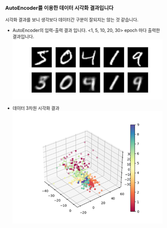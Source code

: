### AutoEncoder를 이용한 데이터 시각화 결과입니다
시각화 결과를 보니 생각보다 데이터간 구분이 잘되지는 않는 것 같습니다.

- AutoEncoder의 입력-출력 결과 입니다. <1, 5, 10, 20, 30> epoch 마다 출력한 결과입니다.
![alt text](output_images/autoencoder_result.gif)

- 데이터 3차원 시각화 결과
![alt text](output_images/result.png)